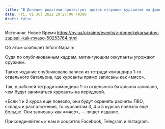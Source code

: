 ```yaml
---
title: "В Донецке родители протестуют против отправки курсантов на фронт. В тетради командира они записаны как «мясо»"
date: Fri, 01 Jul 2022 20:27:00 +0300
draft: false
---
```

Источник: Новое Время https://nv.ua/ukraine/events/v-doneckekursantov-zapisali-kak-myaso-50253764.html


 Об этом сообщает InformNapalm.

Судя по опубликованным кадрам, митингующим оккупанты угрожают оружием.

Также издание опубликовало записи из тетради командира 1-го отдельного батальона, где курсанты прямо записаны как «мясо».

Так, в рабочей тетради командира 1-го отдельного батальона записано, чем будут заниматься курсанты на передовой.

«Если 1 и 2 курса еще повезло, они будут охранять расчеты ПВО, склады и расположения, то курсантам 3, 4 и 5 курсов повезло еще больше. Они записаны как «мясо», — пишет издание.

Присоединяйтесь к нам в соцсетях Facebook, Telegram и Instagram.
